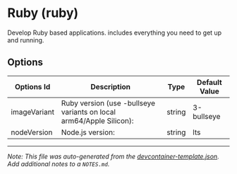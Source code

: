
# Ruby (ruby)

Develop Ruby based applications. includes everything you need to get up and running.

## Options

| Options Id | Description | Type | Default Value |
|-----|-----|-----|-----|
| imageVariant | Ruby version (use -bullseye variants on local arm64/Apple Silicon): | string | 3-bullseye |
| nodeVersion | Node.js version: | string | lts |



---

_Note: This file was auto-generated from the [devcontainer-template.json](https://github.com/igecloudsdev/devcontainer-template/blob/main/src/ruby/devcontainer-template.json).  Add additional notes to a `NOTES.md`._
